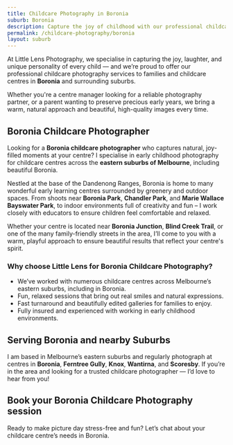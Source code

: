 ```yaml
---
title: Childcare Photography in Boronia
suburb: Boronia
description: Capture the joy of childhood with our professional childcare photography services in Boronia. We specialise in creating beautiful, natural images that families will treasure forever.
permalink: /childcare-photography/boronia
layout: suburb
---
```


At Little Lens Photography, we specialise in capturing the joy, laughter, and unique personality of every child — and we’re proud to offer our professional childcare photography services to families and childcare centres in **Boronia** and surrounding suburbs.

Whether you're a centre manager looking for a reliable photography partner, or a parent wanting to preserve precious early years, we bring a warm, natural approach and beautiful, high-quality images every time.

## Boronia Childcare Photographer

Looking for a **Boronia childcare photographer** who captures natural, joy-filled moments at your centre? I specialise in early childhood photography for childcare centres across the **eastern suburbs of Melbourne**, including beautiful Boronia.

Nestled at the base of the Dandenong Ranges, Boronia is home to many wonderful early learning centres surrounded by greenery and outdoor spaces. From shoots near **Boronia Park**, **Chandler Park**, and **Marie Wallace Bayswater Park**, to indoor environments full of creativity and fun – I work closely with educators to ensure children feel comfortable and relaxed.

Whether your centre is located near **Boronia Junction**, **Blind Creek Trail**, or one of the many family-friendly streets in the area, I’ll come to you with a warm, playful approach to ensure beautiful results that reflect your centre's spirit.

### Why choose Little Lens for Boronia Childcare Photography?

- We’ve worked with numerous childcare centres across Melbourne’s eastern suburbs, including in Boronia.
- Fun, relaxed sessions that bring out real smiles and natural expressions.
- Fast turnaround and beautifully edited galleries for families to enjoy.
- Fully insured and experienced with working in early childhood environments.

## Serving Boronia and nearby Suburbs

I am based in Melbourne’s eastern suburbs and regularly photograph at centres in **Boronia**, **Ferntree Gully**, **Knox**, **Wantirna**, and **Scoresby**. If you’re in the area and looking for a trusted childcare photographer — I’d love to hear from you!

## Book your Boronia Childcare Photography session

Ready to make picture day stress-free and fun? Let’s chat about your childcare centre’s needs in Boronia.
